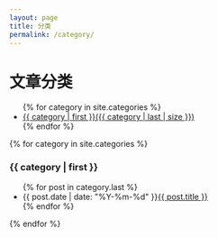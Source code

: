 ```yaml
---
layout: page
title: 分类
permalink: /category/
---
```


<div class="category">
  <h1>文章分类</h1>

  <ul id="categories">
  {% for category in site.categories %}
    <li><a href="{{ site.baseurl }}/category/#{{ category | first }}">{{ category | first }}({{ category | last | size }})</a></li>
  {% endfor %}
  </ul>

  <div class="post post-archive">
  {% for category in site.categories %}
  <h3 id="{{ category | first }}">{{ category | first }}</h3>
  <ul class="arc-list">
      {% for post in category.last %}
          <!-- "%B %e, %Y" -->
          <li><span class="date">{{ post.date | date: "%Y-%m-%d" }}</span><a href="{{ post.url }}">{{ post.title }}</a></li>
      {% endfor %}
  </ul>
  {% endfor %}
  </div>
</div>

